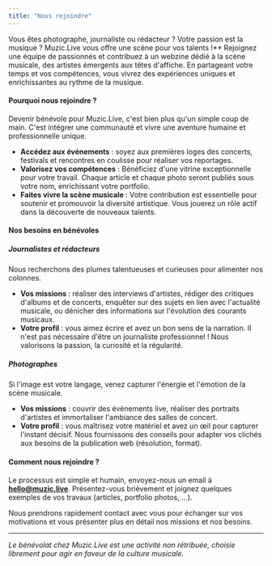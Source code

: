 ```yaml
---
title: "Nous rejoindre"
---
```


Vous êtes photographe, journaliste ou rédacteur ? Votre passion est la musique ? Muzic.Live vous offre une scène pour
vos talents !** Rejoignez une équipe de passionnés et contribuez à un webzine dédié à la scène musicale, des artistes
émergents aux têtes d'affiche. En partageant votre temps et vos compétences, vous vivrez des expériences uniques et
enrichissantes au rythme de la musique.

#### Pourquoi nous rejoindre ?

Devenir bénévole pour Muzic.Live, c'est bien plus qu'un simple coup de main. C'est intégrer une communauté et vivre une
aventure humaine et professionnelle unique.

- **Accédez aux événements** : soyez aux premières loges des concerts, festivals et rencontres en coulisse pour
  réaliser vos reportages.
- **Valorisez vos compétences** : Bénéficiez d'une vitrine exceptionnelle pour votre travail. Chaque article et chaque
  photo seront publiés sous votre nom, enrichissant votre portfolio.
- **Faites vivre la scène musicale** : Votre contribution est essentielle pour soutenir et promouvoir la diversité
  artistique. Vous jouerez un rôle actif dans la découverte de nouveaux talents.


#### Nos besoins en bénévoles

##### Journalistes et rédacteurs

Nous recherchons des plumes talentueuses et curieuses pour alimenter nos colonnes.
- **Vos missions** : réaliser des interviews d'artistes, rédiger des critiques d'albums et de concerts, enquêter sur des
  sujets en lien avec l'actualité musicale, ou dénicher des informations sur l'évolution des courants musicaux.
- **Votre profil** : vous aimez écrire et avez un bon sens de la narration. Il n'est pas nécessaire d'être un
  journaliste professionnel ! Nous valorisons la passion, la curiosité et la régularité.

##### Photographes

Si l'image est votre langage, venez capturer l'énergie et l'émotion de la scène musicale.
- **Vos missions** : couvrir des événements live, réaliser des portraits d'artistes et immortaliser l'ambiance des
  salles de concert.
- **Votre profil** : vous maîtrisez votre matériel et avez un œil pour capturer l'instant décisif. Nous fournissons des
  conseils pour adapter vos clichés aux besoins de la publication web (résolution, format).

#### Comment nous rejoindre ?

Le processus est simple et humain, envoyez-nous un email à **hello@muzic.live**. Présentez-vous brièvement et joignez
quelques exemples de vos travaux (articles, portfolio photos, ...).

Nous prendrons rapidement contact avec vous pour échanger sur vos motivations et vous présenter plus en détail nos
missions et nos besoins.

---

*Le bénévolat chez Muzic.Live est une activité non rétribuée, choisie librement pour agir en faveur de la culture
musicale.*
